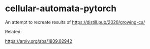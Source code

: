 # cellular-automata-pytorch

An attempt to recreate results of https://distill.pub/2020/growing-ca/

Related:

https://arxiv.org/abs/1809.02942